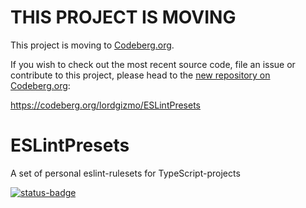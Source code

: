 # THIS PROJECT IS MOVING
This project is moving to [Codeberg.org](https://codeberg.org).

If you wish to check out the most recent source code, file an issue or contribute to this project, please head to the [new repository on Codeberg.org](https://codeberg.org/lordgizmo/ESLintPresets):

<https://codeberg.org/lordgizmo/ESLintPresets>

# ESLintPresets
A set of personal eslint-rulesets for TypeScript-projects

[![status-badge](https://ci.nuth.ch/api/badges/manuth/ESLintPresets/status.svg)](https://ci.nuth.ch/manuth/ESLintPresets)
